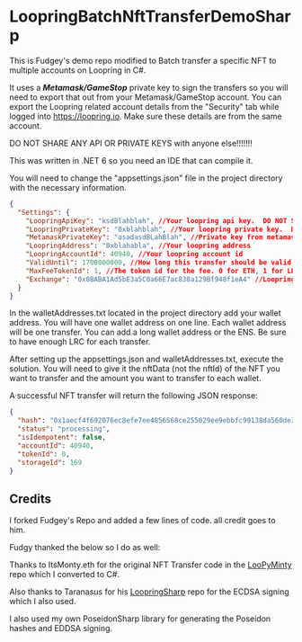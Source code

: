 # LoopringBatchNftTransferDemoSharp
This is Fudgey's demo repo modified to Batch transfer a specific NFT to multiple accounts on Loopring in C#.

It uses a ***Metamask/GameStop*** private key to sign the transfers so you will need to export that out from your Metamask/GameStop account. You can export the Loopring related account details from the "Security" tab while logged into https://loopring.io. Make sure these details are from the same account.

DO NOT SHARE ANY API OR PRIVATE KEYS with anyone else!!!!!!!

This was written in .NET 6 so you need an IDE that can compile it. 

You will need to change the "appsettings.json" file in the project directory with the necessary information.

```json
{
  "Settings": {
    "LoopringApiKey": "ksdBlahblah", //Your loopring api key.  DO NOT SHARE THIS AT ALL.
    "LoopringPrivateKey": "0xblahblah", //Your loopring private key.  DO NOT SHARE THIS AT ALL.
    "MetamaskPrivateKey": "asadasdBLahBlah", //Private key from metamask. DO NOT SHARE THIS AT ALL.
    "LoopringAddress": "0xblahabla", //Your loopring address
    "LoopringAccountId": 40940, //Your loopring account id
    "ValidUntil": 1700000000, //How long this transfer should be valid for. Shouldn't have to change this value
    "MaxFeeTokenId": 1, //The token id for the fee. 0 for ETH, 1 for LRC
    "Exchange": "0x0BABA1Ad5bE3a5C0a66E7ac838a129Bf948f1eA4" //Loopring Exchange address
  }
}
```
In the walletAddresses.txt located in the project directory add your wallet address. You will have one wallet address on one line. Each wallet address will be one transfer. You can add a long wallet address or the ENS. Be sure to have enough LRC for each transfer.

After setting up the appsettings.json and walletAddresses.txt, execute the solution. You will need to give it the nftData (not the nftId) of the NFT you want to transfer and the amount you want to transfer to each wallet. 

A successful NFT transfer will return the following JSON response:

```json
{
  "hash": "0x1aecf4f692076ec8efe7ee4856568ce255029ee9ebbfc99138da560de353e4ac",
  "status": "processing",
  "isIdempotent": false,
  "accountId": 40940,
  "tokenId": 0,
  "storageId": 169
}
```

## Credits
I forked Fudgey's Repo and added a few lines of code. all credit goes to him.

Fudgy thanked the below so I do as well: 

Thanks to ItsMonty.eth for the original NFT Transfer code in the [LooPyMinty](https://github.com/Montspy/LooPyMinty) repo which I converted to C#.

Also thanks to Taranasus for his [LoopringSharp](https://github.com/taranasus/LoopringSharp) repo for the ECDSA signing which I also used.

I also used my own PoseidonSharp library for generating the Poseidon hashes and EDDSA signing.
